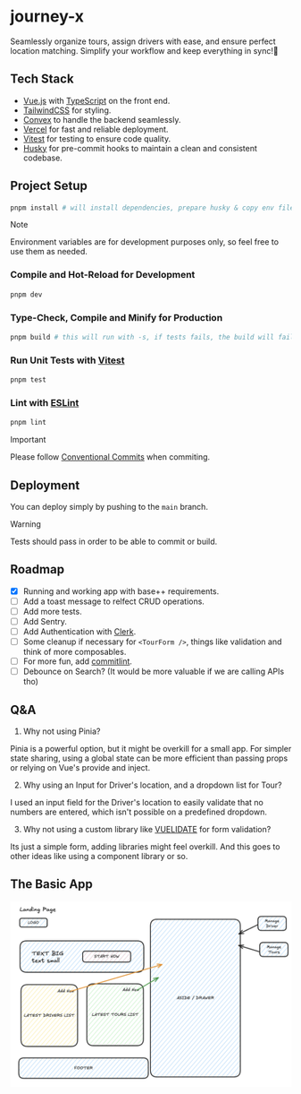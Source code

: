 # journey-x

Seamlessly organize tours, assign drivers with ease, and ensure perfect location matching.
Simplify your workflow and keep everything in sync!🚀

## Tech Stack

- [Vue.js](https://vuejs.org/) with [TypeScript](https://www.typescriptlang.org/) on the front end.
- [TailwindCSS](https://tailwindcss.com/) for styling.
- [Convex](https://www.convex.dev/) to handle the backend seamlessly.
- [Vercel](https://vercel.com/) for fast and reliable deployment.
- [Vitest](https://vitest.dev/) for testing to ensure code quality.
- [Husky](https://typicode.github.io/husky/) for pre-commit hooks to maintain a clean and consistent codebase.

## Project Setup

```sh
pnpm install # will install dependencies, prepare husky & copy env files.
```

> [!NOTE]
> Environment variables are for development purposes only, so feel free to use them as needed.

### Compile and Hot-Reload for Development

```sh
pnpm dev
```

### Type-Check, Compile and Minify for Production

```sh
pnpm build # this will run with -s, if tests fails, the build will fail.
```

### Run Unit Tests with [Vitest](https://vitest.dev/)

```sh
pnpm test
```

### Lint with [ESLint](https://eslint.org/)

```sh
pnpm lint
```

> [!IMPORTANT]  
> Please follow [Conventional Commits](https://www.conventionalcommits.org/en/v1.0.0/) when commiting.

## Deployment

You can deploy simply by pushing to the `main` branch.

> [!WARNING]  
> Tests should pass in order to be able to commit or build.

## Roadmap

- [x] Running and working app with base++ requirements.
- [ ] Add a toast message to relfect CRUD operations.
- [ ] Add more tests.
- [ ] Add Sentry.
- [ ] Add Authentication with [Clerk](https://clerk.com/docs/quickstarts/vue).
- [ ] Some cleanup if necessary for `<TourForm />`, things like validation and think of more composables.
- [ ] For more fun, add [commitlint](https://github.com/conventional-changelog/commitlint?tab=readme-ov-file#getting-started).
- [ ] Debounce on Search? (It would be more valuable if we are calling APIs tho)

## Q&A

1. Why not using Pinia?

Pinia is a powerful option, but it might be overkill for a small app. For simpler state sharing, using a global state can be more efficient than passing props or relying on Vue's provide and inject.

2. Why using an Input for Driver's location, and a dropdown list for Tour?

I used an input field for the Driver's location to easily validate that no numbers are entered, which isn't possible on a predefined dropdown.

3. Why not using a custom library like [VUELIDATE](https://vuelidate-next.netlify.app/) for form validation?

Its just a simple form, adding libraries might feel overkill. And this goes to other ideas like using a component library or so.

## The Basic App

![Screenshot of the basic App's sketch](./src/assets/sketch.png)
